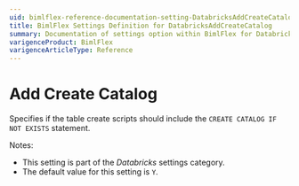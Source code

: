 ```yaml
---
uid: bimlflex-reference-documentation-setting-DatabricksAddCreateCatalog
title: BimlFlex Settings Definition for DatabricksAddCreateCatalog
summary: Documentation of settings option within BimlFlex for DatabricksAddCreateCatalog
varigenceProduct: BimlFlex
varigenceArticleType: Reference
---
```


# Add Create Catalog

Specifies if the table create scripts should include the `CREATE CATALOG IF NOT EXISTS` statement.

Notes:

* This setting is part of the *Databricks* settings category.
* The default value for this setting is `Y`.